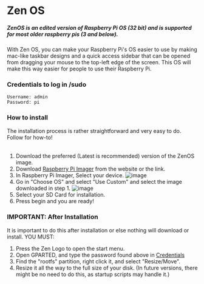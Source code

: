 # Zen OS
##### ZenOS is an edited version of Raspberry Pi OS (32 bit) and is supported for most older raspberry pis (3 and below).
With Zen OS, you can make your Raspberry Pi's OS easier to use by making mac-like taskbar designs and a quick access sidebar that can be opened from dragging your mouse to the top-left edge of the screen. This OS will make this way easier for people to use their Raspberry Pi.
### Credentials to log in /sudo
```
Username: admin
Password: pi
```
### How to install
The installation process is rather straightforward and very easy to do. Follow for how-to!
######
1. Download the preferred (Latest is recommended) version of the ZenOS image.
2. Download [Raspberry Pi Imager](https://downloads.raspberrypi.org/imager/imager_latest.exe) from the website or the link.
3. In Raspberry Pi Imager, Select your device. ![image](https://github.com/user-attachments/assets/80a592f6-619a-474f-aa53-08415da67f05)
4. Go in "Choose OS" and select "Use Custom" and select the image downloaded in step 1.
![image](https://github.com/user-attachments/assets/a086ea10-9512-45e2-a81a-9d2c34713c8d)
5. Select your SD Card for installation.
6. Press begin and you are ready!
### IMPORTANT: After Installation
It is important to do this after installation or else nothing will download or install.
YOU MUST:
1. Press the Zen Logo to open the start menu.
2. Open GPARTED, and type the password found above in [Credentials](https://github.com/Vipro-Projects-Corp/Zen-OS/main/README.md#credentials-to-log-in-sudo)
3. Find the "rootfs" partition, right click it, and select "Resize/Move".
4. Resize it all the way to the full size of your disk. (In future versions, there might be no need to do this, as startup scripts may handle it.)
